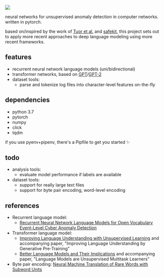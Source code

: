 ![](https://repository-images.githubusercontent.com/184971303/09029180-87e3-11e9-8633-cfc73a9642d3)


neural networks for unsupervised anomaly detection in computer networks. written in pytorch.

based on/inspired by the work of [Tuor et al.](https://arxiv.org/abs/1712.00557) and [safekit](https://github.com/pnnl/safekit), this project sets out to apply more recent approaches to deep language modeling using more recent frameworks.

## features
* recurrent neural network language models (uni/bidirectional)
* transformer networks, based on [GPT](https://openai.com/blog/language-unsupervised/)/[GPT-2](https://openai.com/blog/better-language-models/)
* dataset tools:
  * parse and tokenize log files into character-level features on-the-fly

## dependencies
* python 3.7
* pytorch
* numpy
* click
* tqdm

if you use pyenv+pipenv, there's a Pipfile to get you started :sparkles:

## todo
* analysis tools:
  * evaluate model performance if labels are available
* dataset tools:
  * support for really large text files
  * support for byte pair encoding, word-level encoding

## references
* Recurrent language model: 
  * [Recurrent Neural Network Language Models for Open Vocabulary Event-Level Cyber Anomaly Detection](https://arxiv.org/abs/1712.00557)
* Transformer language model:
  * [Improving Language Understanding with Unsupervised Learning](https://openai.com/blog/language-unsupervised/) and accompanying paper, "Improving Language Understanding by Generative Pre-Training"
  * [Better Language Models and Their Implications](https://openai.com/blog/better-language-models/) and accompanying paper, "Language Models are Unsupervised Multitask Learners"
* Byte pair encoding: [Neural Machine Translation of Rare Words with Subword Units](https://arxiv.org/abs/1508.07909)
